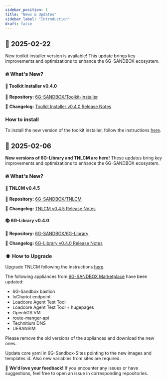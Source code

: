 ```yaml
---
sidebar_position: 1
title: "News & Updates"
sidebar_label: "Introduction"
draft: false
---
```


## :calendar: **2025-02-22**

New toolkit installer version is available! This update brings key improvements and optimizations to enhance the 6G-SANDBOX ecosystem.

### :fire: **What's New?**

#### :wrench: **Toolkit Installer v0.4.0**

:link: **Repository:** [6G-SANDBOX/Toolkit-Installer](https://github.com/6G-SANDBOX/toolkit-installer)

:page_facing_up: **Changelog:** [Toolkit Installer v0.4.0 Release Notes](https://github.com/6G-SANDBOX/toolkit-installer/releases/tag/v0.4.0)

### How to install

To install the new version of the toolkit installer, follow the instructions [here](./toolkit-installer/installation.md).

## :calendar: **2025-02-06**

**New versions of 6G-Library and TNLCM are here!** These updates bring key improvements and optimizations to enhance the 6G-SANDBOX ecosystem.

### :fire: **What's New?**

#### :brain: **TNLCM v0.4.5**

:link: **Repository:** [6G-SANDBOX/TNLCM](https://github.com/6G-SANDBOX/TNLCM)

:page_facing_up: **Changelog:** [TNLCM v0.4.5 Release Notes](https://github.com/6G-SANDBOX/TNLCM/releases/tag/v0.4.5)

#### :books: **6G-Library v0.4.0**

:link: **Repository:** [6G-SANDBOX/6G-Library](https://github.com/6G-SANDBOX/6G-Library)

:page_facing_up: **Changelog:** [6G-Library v0.4.0 Release Notes](https://github.com/6G-SANDBOX/6G-Library/releases/tag/v0.4.0)

### :arrow_up: **How to Upgrade** 

Upgrade TNLCM following the instructions [here](./tnlcm/upgrade.md).

The following appliances from [6G-SANDBOX Marketplace](https://marketplace.mobilesandbox.cloud:9443/appliance) have been updated:

- 6G-Sandbox bastion
- IxChariot endpoint
- Loadcore Agent Test Tool
- Loadcore Agent Test Tool + hugepages
- Open5GS VM
- route-manger-api
- Technitium DNS
- UERANSIM

Please remove the old versions of the appliances and download the new ones.

Update core yaml in 6G-Sandbox-Sites pointing to the new images and templates id. Also new variables from sites are required.

:speech_balloon: **We'd love your feedback!** If you encounter any issues or have suggestions, feel free to open an issue in corresponding repositories.
